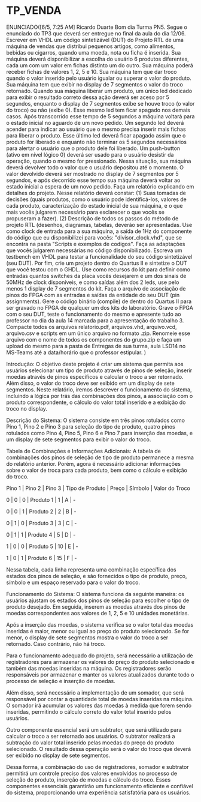 # TP_VENDA
ENUNCIADO([6/5, 7:25 AM] Ricardo Duarte
    Bom dia Turma PN5. Segue o enunciado do TP3 que deverá ser entregue no final da aula do dia 12/06. 
Escrever em VHDL um código sintetizável (DUT) do Projeto RTL de uma máquina de vendas que distribui pequenos artigos, como alimentos, bebidas ou cigarros, quando uma moeda, nota ou ficha é inserida. Sua máquina deverá disponibilizar a escolha do usuário 6 produtos diferentes, cada um com um valor em fichas distinto um do outro. Sua máquina poderá receber fichas de valores 1, 2, 5 e 10. Sua máquina tem que dar troco quando o valor inserido pelo usuário igualar ou superar o valor do produto. Sua máquina tem que exibir no display de 7 segmentos o valor do troco retornado. Quando sua máquina liberar um produto, um único led dedicado para exibir o resultado correto dessa ação deverá ser aceso por 5 segundos, enquanto o display de 7 segmentos exibe se houve troco (o valor do troco) ou não (exibe 0). Esse mesmo led tem ficar apagado nos demais casos. Após transcorrido esse tempo de 5 segundos a máquina voltará para o estado inicial no aguardo de um novo pedido. Um segundo led deverá acender para indicar ao usuário que o mesmo precisa inserir mais fichas para liberar o produto. Esse último led deverá ficar apagado assim que o produto for liberado e enquanto não terminar os 5 segundos necessários para alertar o usuário que o produto dele foi liberado. Um push-button (ativo em nível lógico 0) deverá ser usado para o usuário desistir da operação, quando o mesmo for pressionado. Nessa situação, sua máquina deverá devolver todo o valor que o usuário depositou até o momento. O valor devolvido deverá ser mostrado no display de 7 segmentos por 5 segundos, e após decorrido esse tempo sua máquina deverá voltar ao estado inicial a espera de um novo pedido.
Faça um relatório explicando em detalhes do projeto. Nesse relatório deverá constar:
(1) Suas tomadas de decisões (quais produtos, como o usuário pode identificá-los, valores de cada produto, caracterização do estado inicial de sua máquina, e o que mais vocês julgarem necessário para esclarecer o que vocês se propuseram a fazer).
(2) Descrição de todos os passos do método de projeto RTL (desenhos, diagramas, tabelas, deverão ser apresentadas.
Use como clock de entrada para a sua máquina, a saída de 1Hz do componente do código que eu disponibilizei para vocês: "divisor_clock.vhd", que se encontra na pasta "Scripts e exemplos de codigos". Faça as adaptações que vocês julgarem necessárias no código disponibilizado.
Escreva um testbench em VHDL para testar a funcionalidade do seu código sintetizável (seu DUT). Por fim, crie um projeto dentro do Quartus II e sintetize o DUT que você testou com o GHDL. Use como recursos do kit para definir como entradas quantos switches da placa vocês desejarem e um dos sinais de 50MHz de clock disponíveis, e como saídas além dos 2 leds, use pelo menos 1 display de 7 segmentos do kit. Faça o arquivo de associação de pinos do FPGA com as entradas e saídas da entidade do seu DUT (pin assignments). Gere o código binário (compile) de dentro do Quartus II para ser gravado no FPGA de qualquer um dos kits do laboratório. Grave o FPGA com o seu DUT, teste o funcionamento do mesmo e apresente tudo ao professor no dia da aula 14 marcada para a apresentação do trabalho 3. Compacte todos os arquivos relatorio.pdf, arquivos.vhd, arquivo.vcd, arquivo.csv e scripts em um único arquivo no formato .zip. Renomeie esse arquivo com o nome de todos os componentes do grupo.zip e faça um upload do mesmo para a pasta de Entregas de sua turma, aula LSD14 no MS-Teams até a data/horário que o professor estipular.
)



Introdução: O objetivo deste projeto é criar um sistema que permita aos usuários selecionar um tipo de produto através de pinos de seleção, inserir moedas através de pinos específicos e calcular o troco a ser retornado. Além disso, o valor do troco deve ser exibido em um display de sete segmentos. Neste relatório, iremos descrever o funcionamento do sistema, incluindo a lógica por trás das combinações dos pinos, a associação com o produto correspondente, o cálculo do valor total inserido e a exibição do troco no display. 

Descrição do Sistema: O sistema consiste em três pinos rotulados como Pino 1, Pino 2 e Pino 3 para seleção do tipo de produto, quatro pinos rotulados como Pino 4, Pino 5, Pino 6 e Pino 7 para inserção das moedas, e um display de sete segmentos para exibir o valor do troco. 

Tabela de Combinações e Informações Adicionais: A tabela de combinações dos pinos de seleção de tipo de produto permanece a mesma do relatório anterior. Porém, agora é necessário adicionar informações sobre o valor de troca para cada produto, bem como o cálculo e exibição do troco. 

Pino 1 | Pino 2 | Pino 3 | Tipo de Produto | Preço | Símbolo | Valor do Troco 

0 | 0 | 0 | Produto 1 | 1 | A | -  

0 | 0 | 1 | Produto 2 | 2 | B | -  

0 | 1 | 0 | Produto 3 | 3 | C | - 

 0 | 1 | 1 | Produto 4 | 5 | D | - 

 1 | 0 | 0 | Produto 5 | 10 | E | -  

1 | 0 | 1 | Produto 6 | 15 | F | - 

Nessa tabela, cada linha representa uma combinação específica dos estados dos pinos de seleção, e são fornecidos o tipo de produto, preço, símbolo e um espaço reservado para o valor do troco. 

Funcionamento do Sistema: O sistema funciona da seguinte maneira: os usuários ajustam os estados dos pinos de seleção para escolher o tipo de produto desejado. Em seguida, inserem as moedas através dos pinos de moedas correspondentes aos valores de 1, 2, 5 e 10 unidades monetárias. 

Após a inserção das moedas, o sistema verifica se o valor total das moedas inseridas é maior, menor ou igual ao preço do produto selecionado. Se for menor, o display de sete segmentos mostra o valor do troco a ser retornado. Caso contrário, não há troco. 

Para o funcionamento adequado do projeto, será necessário a utilização de registradores para armazenar os valores do preço do produto selecionado e também das moedas inseridas na máquina. Os registradores serão responsáveis por armazenar e manter os valores atualizados durante todo o processo de seleção e inserção de moedas. 

Além disso, será necessário a implementação de um somador, que será responsável por contar a quantidade total de moedas inseridas na máquina. O somador irá acumular os valores das moedas à medida que forem sendo inseridas, permitindo o cálculo correto do valor total inserido pelos usuários. 

Outro componente essencial será um subtrator, que será utilizado para calcular o troco a ser retornado aos usuários. O subtrator realizará a subtração do valor total inserido pelas moedas do preço do produto selecionado. O resultado dessa operação será o valor do troco que deverá ser exibido no display de sete segmentos. 

Dessa forma, a combinação do uso de registradores, somador e subtrator permitirá um controle preciso dos valores envolvidos no processo de seleção de produto, inserção de moedas e cálculo do troco. Esses componentes essenciais garantirão um funcionamento eficiente e confiável do sistema, proporcionando uma experiência satisfatória para os usuários. 

 

 
